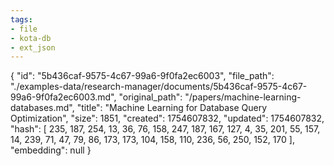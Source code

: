```yaml
---
tags:
- file
- kota-db
- ext_json
---
```

{
  "id": "5b436caf-9575-4c67-99a6-9f0fa2ec6003",
  "file_path": "./examples-data/research-manager/documents/5b436caf-9575-4c67-99a6-9f0fa2ec6003.md",
  "original_path": "/papers/machine-learning-databases.md",
  "title": "Machine Learning for Database Query Optimization",
  "size": 1851,
  "created": 1754607832,
  "updated": 1754607832,
  "hash": [
    235,
    187,
    254,
    13,
    36,
    76,
    158,
    247,
    187,
    167,
    127,
    4,
    35,
    201,
    55,
    157,
    14,
    239,
    71,
    47,
    79,
    86,
    173,
    173,
    104,
    158,
    110,
    236,
    56,
    250,
    152,
    170
  ],
  "embedding": null
}